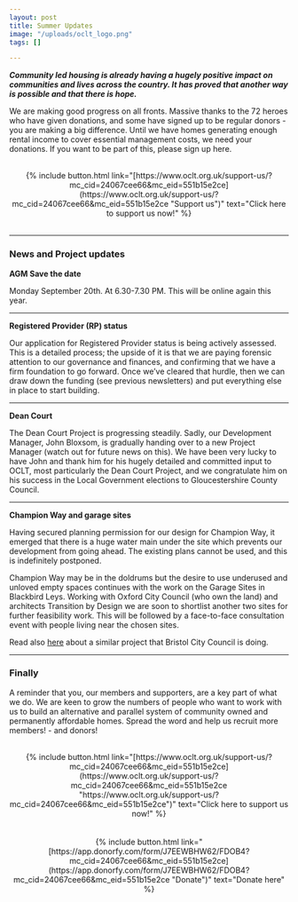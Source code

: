 ```yaml
---
layout: post
title: Summer Updates
image: "/uploads/oclt_logo.png"
tags: []

---
```

**_Community led housing is already having a hugely positive impact on communities and lives across the country. It has proved that another way is possible and that there is hope._**

We are making good progress on all fronts. Massive thanks to the 72 heroes who have given donations, and some have signed up to be regular donors - you are making a big difference. Until we have homes generating enough rental income to cover essential management costs, we need your donations. If you want to be part of this, please sign up here.

<br>

<center>{% include button.html link="[https://www.oclt.org.uk/support-us/?mc_cid=24067cee66&mc_eid=551b15e2ce](https://www.oclt.org.uk/support-us/?mc_cid=24067cee66&mc_eid=551b15e2ce "Support us")" text="Click here to support us now!" %}</center> <br>

***

### **News and Project updates**

**AGM Save the date**

Monday September 20th. At 6.30-7.30 PM. This will be online again this year.

***

**Registered Provider (RP) status**

Our application for Registered Provider status is being actively assessed. This is a detailed process; the upside of it is that we are paying forensic attention to our governance and finances, and confirming that we have a firm foundation to go forward. Once we’ve cleared that hurdle, then we can draw down the funding (see previous newsletters) and put everything else in place to start building.

***

**Dean Court**

The Dean Court Project is progressing steadily. Sadly, our Development Manager, John Bloxsom, is gradually handing over to a new Project Manager (watch out for future news on this). We have been very lucky to have John and thank him for his hugely detailed and committed input to OCLT, most particularly the Dean Court Project, and we congratulate him on his success in the Local Government elections to Gloucestershire County Council.

***

**Champion Way and garage sites**

Having secured planning permission for our design for Champion Way, it emerged that there is a huge water main under the site which prevents our development from going ahead. The existing plans cannot be used, and this is indefinitely postponed.

Champion Way may be in the doldrums but the desire to use underused and unloved empty spaces continues with the work on the Garage Sites in Blackbird Leys. Working with Oxford City Council (who own the land) and architects Transition by Design we are soon to shortlist another two sites for further feasibility work. This will be followed by a face-to-face consultation event with people living near the chosen sites.

Read also [here](https://www.theguardian.com/uk-news/2021/jun/16/bristol-to-build-gap-homes-on-garage-sites-to-tackle-housing-crisis?mc_cid=24067cee66&mc_eid=551b15e2ce) about a similar project that Bristol City Council is doing.

***

### **Finally**

A reminder that you, our members and supporters, are a key part of what we do. We are keen to grow the numbers of people who want to work with us to build an alternative and parallel system of community owned and permanently affordable homes. Spread the word and help us recruit more members! - and donors!

<br>

<center>{% include button.html link="[https://www.oclt.org.uk/support-us/?mc_cid=24067cee66&mc_eid=551b15e2ce](https://www.oclt.org.uk/support-us/?mc_cid=24067cee66&mc_eid=551b15e2ce "https://www.oclt.org.uk/support-us/?mc_cid=24067cee66&mc_eid=551b15e2ce")" text="Click here to support us now!" %}</center> <br>

<br>

<center>{% include button.html link="[https://app.donorfy.com/form/J7EEWBHW62/FDOB4?mc_cid=24067cee66&mc_eid=551b15e2ce](https://app.donorfy.com/form/J7EEWBHW62/FDOB4?mc_cid=24067cee66&mc_eid=551b15e2ce "Donate")" text="Donate here" %}</center> <br>